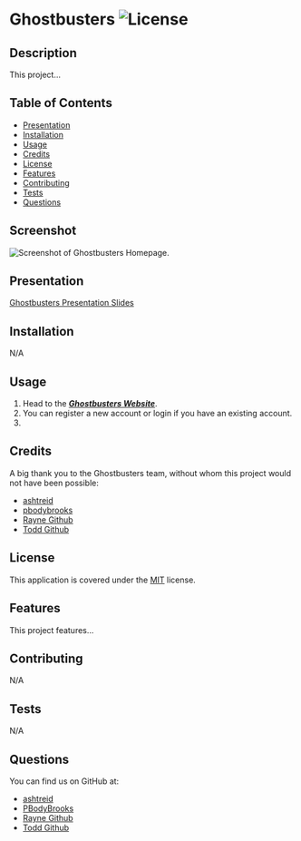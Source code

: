 # Ghostbusters ![License](https://img.shields.io/badge/License-MIT-brightgreen.svg)

## Description 
This project... 

## Table of Contents
* [Presentation](#presentation)
* [Installation](#installation)
* [Usage](#usage)
* [Credits](#credits)
* [License](#license)
* [Features](#features)
* [Contributing](#contributing)
* [Tests](#tests)
* [Questions](#questions)

## Screenshot
![Screenshot of Ghostbusters Homepage.](path/to/screenshot.png)

## Presentation
[Ghostbusters Presentation Slides]()

## Installation 
N/A

## Usage 
1. Head to the ***[Ghostbusters Website](https://sitename.herokuapp.com/)***. 
2. You can register a new account or login if you have an existing account. 
3. 

## Credits 
A big thank you to the Ghostbusters team, without whom this project would not have been possible:
* [ashtreid](https://github.com/ashtreid)
* [pbodybrooks](https://github.com/pbodybrooks)
* [Rayne Github](https://github.com/)
* [Todd Github](https://github.com/)

## License
This application is covered under the [MIT](https://opensource.org/licenses/MIT) license.

## Features 
This project features...

## Contributing 
N/A 

## Tests 
N/A

## Questions 
You can find us on GitHub at:
* [ashtreid](https://github.com/ashtreid)
* [PBodyBrooks](https://github.com/PBodyBrooks)
* [Rayne Github](https://github.com/)
* [Todd Github](https://github.com/)

